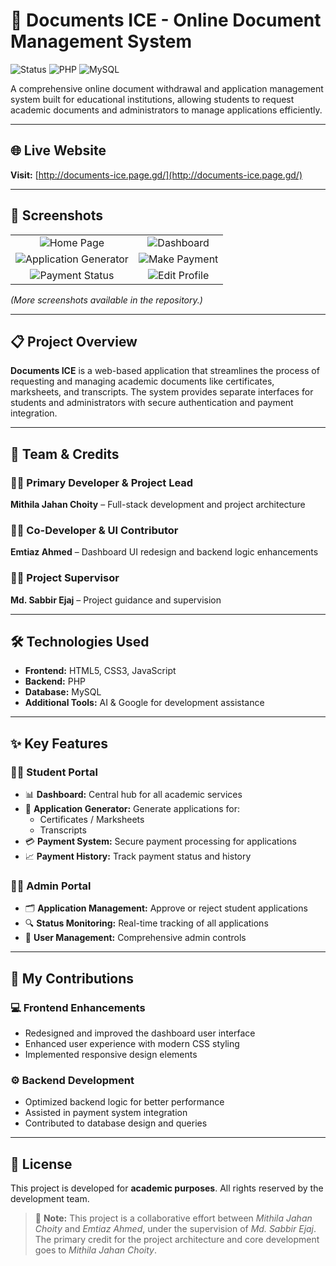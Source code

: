 # 📄 Documents ICE - Online Document Management System

![Status](https://img.shields.io/badge/Status-Live-brightgreen)
![PHP](https://img.shields.io/badge/PHP-8.0+-blue)
![MySQL](https://img.shields.io/badge/MySQL-Database-orange)

A comprehensive online document withdrawal and application management system built for educational institutions, allowing students to request academic documents and administrators to manage applications efficiently.

---

## 🌐 Live Website
**Visit:** [http://documents-ice.page.gd/](http://documents-ice.page.gd/)

---

## 📸 Screenshots  

| | |
|:--:|:--:|
| ![Home Page](https://github.com/user-attachments/assets/d918f0e9-add0-4e5c-9bd7-3af4b339214f) | ![Dashboard](https://github.com/user-attachments/assets/3ccb78b9-ff28-4e36-b14e-2e750420fd50) |
| ![Application Generator](https://github.com/user-attachments/assets/aee17713-3a73-4e85-87af-671d4e61f7ce) | ![Make Payment](https://github.com/user-attachments/assets/75f7af1b-8e0f-415e-a700-5ea64e7afd53) |
| ![Payment Status](https://github.com/user-attachments/assets/bfc20bcd-88f3-4777-9207-d866e0ffb32d) | ![Edit Profile](https://github.com/user-attachments/assets/b0c77488-e302-4438-b813-652d4c7a4313) |

*(More screenshots available in the repository.)*

---

## 📋 Project Overview
**Documents ICE** is a web-based application that streamlines the process of requesting and managing academic documents like certificates, marksheets, and transcripts. The system provides separate interfaces for students and administrators with secure authentication and payment integration.

---

## 👥 Team & Credits

### 🧑‍💻 Primary Developer & Project Lead
**Mithila Jahan Choity** – Full-stack development and project architecture

### 👩‍💻 Co-Developer & UI Contributor
**Emtiaz Ahmed** – Dashboard UI redesign and backend logic enhancements

### 🧑‍🏫 Project Supervisor
**Md. Sabbir Ejaj** – Project guidance and supervision

---

## 🛠️ Technologies Used
- **Frontend:** HTML5, CSS3, JavaScript  
- **Backend:** PHP  
- **Database:** MySQL  
- **Additional Tools:** AI & Google for development assistance  

---

## ✨ Key Features

### 👨‍🎓 Student Portal
- 📊 **Dashboard:** Central hub for all academic services  
- 📄 **Application Generator:** Generate applications for:
  - Certificates / Marksheets
  - Transcripts  
- 💳 **Payment System:** Secure payment processing for applications  
- 📈 **Payment History:** Track payment status and history  

### 👨‍💼 Admin Portal
- 🗂️ **Application Management:** Approve or reject student applications  
- 🔍 **Status Monitoring:** Real-time tracking of all applications  
- 👥 **User Management:** Comprehensive admin controls  

---

## 🎯 My Contributions

### 💻 Frontend Enhancements
- Redesigned and improved the dashboard user interface  
- Enhanced user experience with modern CSS styling  
- Implemented responsive design elements  

### ⚙️ Backend Development
- Optimized backend logic for better performance  
- Assisted in payment system integration  
- Contributed to database design and queries  

---

## 📄 License
This project is developed for **academic purposes**. All rights reserved by the development team.

> 📝 **Note:** This project is a collaborative effort between *Mithila Jahan Choity* and *Emtiaz Ahmed*, under the supervision of *Md. Sabbir Ejaj*.  
> The primary credit for the project architecture and core development goes to *Mithila Jahan Choity*.
